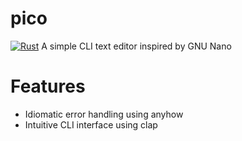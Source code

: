 # pico
[![Rust](https://github.com/AllLiver/pico/actions/workflows/rust.yml/badge.svg)](https://github.com/AllLiver/pico/actions/workflows/rust.yml)
A simple CLI text editor inspired by GNU Nano

# Features
 - Idiomatic error handling using anyhow
 - Intuitive CLI interface using clap 
